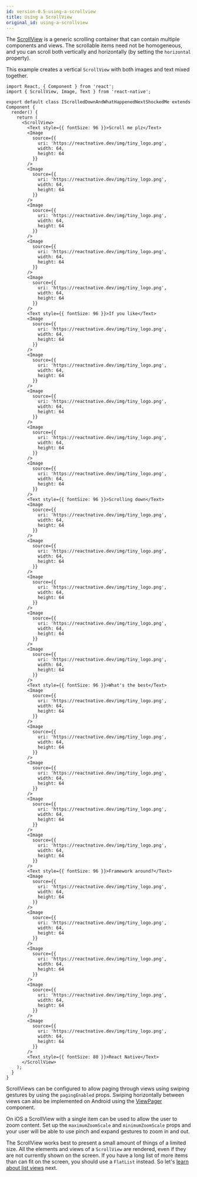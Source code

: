 ```yaml
---
id: version-0.5-using-a-scrollview
title: Using a ScrollView
original_id: using-a-scrollview
---
```


The [ScrollView](scrollview.md) is a generic scrolling container that can contain multiple components and views. The scrollable items need not be homogeneous, and you can scroll both vertically and horizontally (by setting the `horizontal` property).

This example creates a vertical `ScrollView` with both images and text mixed together.

```SnackPlayer name=Using%20ScrollView
import React, { Component } from 'react';
import { ScrollView, Image, Text } from 'react-native';

export default class IScrolledDownAndWhatHappenedNextShockedMe extends Component {
  render() {
    return (
      <ScrollView>
        <Text style={{ fontSize: 96 }}>Scroll me plz</Text>
        <Image
          source={{
            uri: 'https://reactnative.dev/img/tiny_logo.png',
            width: 64,
            height: 64
          }}
        />
        <Image
          source={{
            uri: 'https://reactnative.dev/img/tiny_logo.png',
            width: 64,
            height: 64
          }}
        />
        <Image
          source={{
            uri: 'https://reactnative.dev/img/tiny_logo.png',
            width: 64,
            height: 64
          }}
        />
        <Image
          source={{
            uri: 'https://reactnative.dev/img/tiny_logo.png',
            width: 64,
            height: 64
          }}
        />
        <Image
          source={{
            uri: 'https://reactnative.dev/img/tiny_logo.png',
            width: 64,
            height: 64
          }}
        />
        <Text style={{ fontSize: 96 }}>If you like</Text>
        <Image
          source={{
            uri: 'https://reactnative.dev/img/tiny_logo.png',
            width: 64,
            height: 64
          }}
        />
        <Image
          source={{
            uri: 'https://reactnative.dev/img/tiny_logo.png',
            width: 64,
            height: 64
          }}
        />
        <Image
          source={{
            uri: 'https://reactnative.dev/img/tiny_logo.png',
            width: 64,
            height: 64
          }}
        />
        <Image
          source={{
            uri: 'https://reactnative.dev/img/tiny_logo.png',
            width: 64,
            height: 64
          }}
        />
        <Image
          source={{
            uri: 'https://reactnative.dev/img/tiny_logo.png',
            width: 64,
            height: 64
          }}
        />
        <Text style={{ fontSize: 96 }}>Scrolling down</Text>
        <Image
          source={{
            uri: 'https://reactnative.dev/img/tiny_logo.png',
            width: 64,
            height: 64
          }}
        />
        <Image
          source={{
            uri: 'https://reactnative.dev/img/tiny_logo.png',
            width: 64,
            height: 64
          }}
        />
        <Image
          source={{
            uri: 'https://reactnative.dev/img/tiny_logo.png',
            width: 64,
            height: 64
          }}
        />
        <Image
          source={{
            uri: 'https://reactnative.dev/img/tiny_logo.png',
            width: 64,
            height: 64
          }}
        />
        <Image
          source={{
            uri: 'https://reactnative.dev/img/tiny_logo.png',
            width: 64,
            height: 64
          }}
        />
        <Text style={{ fontSize: 96 }}>What's the best</Text>
        <Image
          source={{
            uri: 'https://reactnative.dev/img/tiny_logo.png',
            width: 64,
            height: 64
          }}
        />
        <Image
          source={{
            uri: 'https://reactnative.dev/img/tiny_logo.png',
            width: 64,
            height: 64
          }}
        />
        <Image
          source={{
            uri: 'https://reactnative.dev/img/tiny_logo.png',
            width: 64,
            height: 64
          }}
        />
        <Image
          source={{
            uri: 'https://reactnative.dev/img/tiny_logo.png',
            width: 64,
            height: 64
          }}
        />
        <Image
          source={{
            uri: 'https://reactnative.dev/img/tiny_logo.png',
            width: 64,
            height: 64
          }}
        />
        <Text style={{ fontSize: 96 }}>Framework around?</Text>
        <Image
          source={{
            uri: 'https://reactnative.dev/img/tiny_logo.png',
            width: 64,
            height: 64
          }}
        />
        <Image
          source={{
            uri: 'https://reactnative.dev/img/tiny_logo.png',
            width: 64,
            height: 64
          }}
        />
        <Image
          source={{
            uri: 'https://reactnative.dev/img/tiny_logo.png',
            width: 64,
            height: 64
          }}
        />
        <Image
          source={{
            uri: 'https://reactnative.dev/img/tiny_logo.png',
            width: 64,
            height: 64
          }}
        />
        <Image
          source={{
            uri: 'https://reactnative.dev/img/tiny_logo.png',
            width: 64,
            height: 64
          }}
        />
        <Text style={{ fontSize: 80 }}>React Native</Text>
      </ScrollView>
    );
  }
}
```

ScrollViews can be configured to allow paging through views using swiping gestures by using the `pagingEnabled` props. Swiping horizontally between views can also be implemented on Android using the [ViewPager](https://github.com/react-native-community/react-native-viewpager) component.

On iOS a ScrollView with a single item can be used to allow the user to zoom content. Set up the `maximumZoomScale` and `minimumZoomScale` props and your user will be able to use pinch and expand gestures to zoom in and out.

The ScrollView works best to present a small amount of things of a limited size. All the elements and views of a `ScrollView` are rendered, even if they are not currently shown on the screen. If you have a long list of more items than can fit on the screen, you should use a `FlatList` instead. So let's [learn about list views](using-a-listview.md) next.
